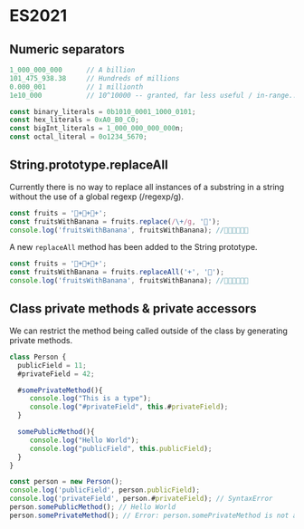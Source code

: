 # ES2021

## Numeric separators

```js
1_000_000_000      // A billion
101_475_938.38     // Hundreds of millions
0.000_001          // 1 millionth
1e10_000           // 10^10000 -- granted, far less useful / in-range...

const binary_literals = 0b1010_0001_1000_0101;
const hex_literals = 0xA0_B0_C0;
const bigInt_literals = 1_000_000_000_000n;
const octal_literal = 0o1234_5670;
```

## String.prototype.replaceAll

Currently there is no way to replace all instances of a substring in a string without the use of a global regexp (/regexp/g).

```js
const fruits = '🍎+🍐+🍓+';
const fruitsWithBanana = fruits.replace(/\+/g, '🍌');
console.log('fruitsWithBanana', fruitsWithBanana); //🍎🍌🍐🍌🍓🍌
```

A new `replaceAll` method has been added to the String prototype.

```js
const fruits = '🍎+🍐+🍓+';
const fruitsWithBanana = fruits.replaceAll('+', '🍌');
console.log('fruitsWithBanana', fruitsWithBanana); //🍎🍌🍐🍌🍓🍌
```

## Class private methods & private accessors

We can restrict the method being called outside of the class by generating private methods.

```js
class Person {
  publicField = 11;
  #privateField = 42;

  #somePrivateMethod(){
     console.log("This is a type");
     console.log("#privateField", this.#privateField);
  }

  somePublicMethod(){
     console.log("Hello World");
     console.log("publicField", this.publicField);
  }
}

const person = new Person();
console.log('publicField', person.publicField);
console.log('privateField', person.#privateField); // SyntaxError
person.somePublicMethod(); // Hello World
person.somePrivateMethod(); // Error: person.somePrivateMethod is not a function
```
